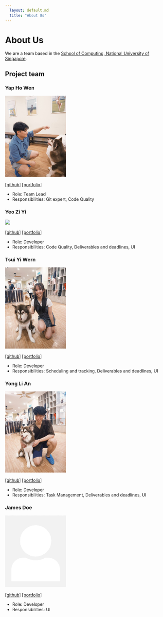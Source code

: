 ```yaml
---
  layout: default.md
  title: "About Us"
---
```


# About Us

We are a team based in the [School of Computing, National University of Singapore](http://www.comp.nus.edu.sg).

## Project team

### Yap Ho Wen

<img src="images/howen02.png" width="200px">

[[github](https://github.com/howen02)]
[[portfolio](team/johndoe.md)]

* Role: Team Lead
* Responsibilities: Git expert, Code Quality

### Yeo Zi Yi

<img src="images/ziyi22.png" width="200px">

[[github](http://github.com/ziyi22)]
[[portfolio](team/johndoe.md)]

* Role: Developer
* Responsibilities: Code Quality, Deliverables and deadlines, UI

### Tsui Yi Wern

<img src="images/yiwern5.png" width="200px">

[[github](http://github.com/yiwern5)] [[portfolio](team/johndoe.md)]

* Role: Developer
* Responsibilities: Scheduling and tracking, Deliverables and deadlines, UI

### Yong Li An

<img src="images/wolffe88.png" width="200px">

[[github](http://github.com/wolffe88)]
[[portfolio](team/johndoe.md)]

* Role: Developer
* Responsibilities: Task Management, Deliverables and deadlines, UI

### James Doe

<img src="images/johndoe.png" width="200px">

[[github](http://github.com/johndoe)]
[[portfolio](team/johndoe.md)]

* Role: Developer
* Responsibilities: UI
